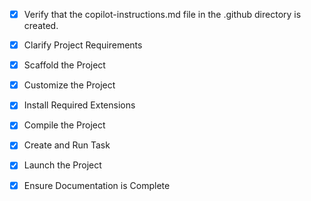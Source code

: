 <!-- Use this file to provide workspace-specific custom instructions to Copilot. For more details, visit https://code.visualstudio.com/docs/copilot/copilot-customization#_use-a-githubcopilotinstructionsmd-file -->
- [x] Verify that the copilot-instructions.md file in the .github directory is created.

- [x] Clarify Project Requirements
	<!-- User requested a cute todolist app with bunny bear pastel icons, checkboxes for daily tasks, strike-through on completion. -->

- [x] Scaffold the Project
	<!-- Used Vite with vanilla template. -->

- [x] Customize the Project
	<!-- Edited main.js for todolist functionality, style.css for pastel cute design. -->

- [x] Install Required Extensions
	<!-- No extensions needed. -->

- [x] Compile the Project
	<!-- npm install done during scaffold. -->

- [x] Create and Run Task
	<!-- npm run dev started. -->

- [x] Launch the Project
	<!-- Opened in simple browser at localhost:5173. -->

- [x] Ensure Documentation is Complete
	<!-- README.md created. -->
